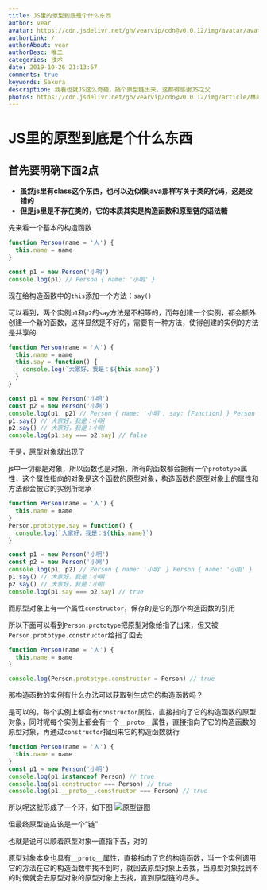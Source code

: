 ```yaml
---
title: JS里的原型到底是个什么东西
author: vear
avatar: https://cdn.jsdelivr.net/gh/vearvip/cdn@v0.0.12/img/avatar/avatar.webp
authorLink: /
authorAbout: vear
authorDesc: 唯二
categories: 技术
date: 2019-10-26 21:13:67
comments: true
keywords: Sakura
description: 我看也就JS这么奇葩，搞个原型链出来，这都得感谢JS之父
photos: https://cdn.jsdelivr.net/gh/vearvip/cdn@v0.0.12/img/article/林间精灵.webp
---
```

# JS里的原型到底是个什么东西
## 首先要明确下面2点
- **虽然js里有class这个东西，也可以近似像java那样写关于类的代码，这是没错的**
- **但是js里是不存在类的，它的本质其实是构造函数和原型链的语法糖**

先来看一个基本的构造函数
```javascript
function Person(name = '人') {
  this.name = name
}

const p1 = new Person('小明')
console.log(p1) // Person { name: '小明' }
```
现在给构造函数中的`this`添加一个方法：`say()`

可以看到，两个实例`p1`和`p2`的`say`方法是不相等的，而每创建一个实例，都会额外创建一个新的函数，这样显然是不好的，需要有一种方法，使得创建的实例的方法是共享的
```javascript
function Person(name = '人') {
  this.name = name
  this.say = function() {
    console.log(`大家好，我是：${this.name}`)
  }
}

const p1 = new Person('小明')
const p2 = new Person('小刚')
console.log(p1, p2) // Person { name: '小明', say: [Function] } Person { name: '小刚', say: [Function] }
p1.say() // 大家好，我是：小明
p2.say() // 大家好，我是：小刚
console.log(p1.say === p2.say) // false
```
于是，原型对象就出现了

js中一切都是对象，所以函数也是对象，所有的函数都会拥有一个`prototype`属性，这个属性指向的对象是这个函数的原型对象，构造函数的原型对象上的属性和方法都会被它的实例所继承
```javascript
function Person(name = '人') {
  this.name = name
}
Person.prototype.say = function() {
  console.log(`大家好，我是：${this.name}`)
}

const p1 = new Person('小明')
const p2 = new Person('小刚')
console.log(p1, p2) // Person { name: '小明' } Person { name: '小刚' }
p1.say() // 大家好，我是：小明
p2.say() // 大家好，我是：小刚
console.log(p1.say === p2.say) // true
```
而原型对象上有一个属性`constructor`，保存的是它的那个构造函数的引用

所以下面可以看到`Person.prototype`把原型对象给指了出来，但又被`Person.prototype.constructor`给指了回去
```javascript
function Person(name = '人') {
  this.name = name
}

console.log(Person.prototype.constructor = Person) // true
```
那构造函数的实例有什么办法可以获取到生成它的构造函数吗？

是可以的，每个实例上都会有`constructor`属性，直接指向了它的构造函数的原型对象，同时呢每个实例上都会有一个`__proto__`属性，直接指向了它的构造函数的原型对象，再通过`constructor`指回来它的构造函数就行
```javascript
function Person(name = '人') {
  this.name = name
}
const p1 = new Person('小明')
console.log(p1 instanceof Person) // true
console.log(p1.constructor === Person) // true
console.log(p1.__proto__.constructor === Person) // true
```
所以呢这就形成了一个环，如下图
![原型链图](https://timgsa.baidu.com/timg?image&quality=80&size=b9999_10000&sec=1572874561250&di=bdd5c3bf3912f86073d1180296d136d4&imgtype=0&src=http%3A%2F%2Fpic2.zhimg.com%2Fv2-cf7f60db0308ab9c581ea59496e733cd_b.jpg)
<!-- ![原型链图](./2019-10-26-JS里的原型到底是个什么东西/timg.jpeg) -->

但最终原型链应该是一个“链”

也就是说可以顺着原型对象一直指下去，对的

原型对象本身也具有`__proto__`属性，直接指向了它的构造函数，当一个实例调用它的方法在它的构造函数中找不到时，就回去原型对象上去找，当原型对象找到不的时候就会去原型对象的原型对象上去找，直到原型链的尽头。